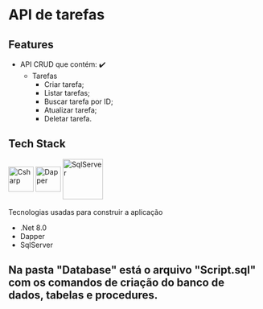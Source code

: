 # 	API de tarefas

## Features

- API CRUD que contém: :heavy_check_mark:
  - Tarefas
    - Criar tarefa;
    - Listar tarefas;
    - Buscar tarefa por ID;
    - Atualizar tarefa;
    - Deletar tarefa.
  
## Tech Stack

<div style="display: inline_block">
    <img align="center" alt="Csharp" height="50" width="50" src="https://cdn.jsdelivr.net/gh/devicons/devicon/icons/csharp/csharp-original.svg">
    <img align="center" alt="Dapper" height="50" width="50" src="https://api.nuget.org/v3-flatcontainer/dapper/2.1.35/icon">
    <img align="center" alt="SqlServer" height="80" width="80" src="https://encrypted-tbn0.gstatic.com/images?q=tbn:ANd9GcRlNgLHpZ13cUUijowdXzk3Z9x-nTh6G-_KZWdzVoDuOg&s" />  
</div>
<br>
Tecnologias usadas para construir a aplicação

- .Net 8.0
- Dapper
- SqlServer

## Na pasta "Database" está o arquivo "Script.sql" com os comandos de criação do banco de dados, tabelas e procedures.
